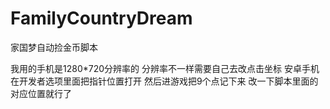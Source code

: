 # FamilyCountryDream
家国梦自动捡金币脚本
  
我用的手机是1280*720分辨率的
分辨率不一样需要自己去改点击坐标
安卓手机在开发者选项里面把指针位置打开
然后进游戏把9个点记下来
改一下脚本里面的对应位置就行了

